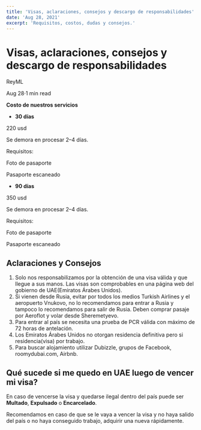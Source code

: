 ```yaml
---
title: 'Visas, aclaraciones, consejos y descargo de responsabilidades'
date: 'Aug 28, 2021'
excerpt: 'Requisitos, costos, dudas y consejos.'
---
```


Visas, aclaraciones, consejos y descargo de responsabilidades
==============================================================

ReyML

Aug 28·1 min read

**Costo de nuestros servicios**

*   **30 días**

220 usd

Se demora en procesar 2–4 días.

Requisitos:

Foto de pasaporte

Pasaporte escaneado

*   **90 días**

350 usd

Se demora en procesar 2–4 días.

Requisitos:

Foto de pasaporte

Pasaporte escaneado

Aclaraciones y Consejos
-----------------------

1.  Solo nos responsabilizamos por la obtención de una visa válida y que llegue a sus manos. Las visas son comprobables en una página web del gobierno de UAE(Emiratos Árabes Unidos).
2.  Si vienen desde Rusia, evitar por todos los medios Turkish Airlines y el aeropuerto Vnukovo, no lo recomendamos para entrar a Rusia y tampoco lo recomendamos para salir de Rusia. Deben comprar pasaje por Aeroflot y volar desde Sheremetyevo.
3.  Para entrar al país se necesita una prueba de PCR válida con máximo de 72 horas de antelación.
4.  Los Emiratos Árabes Unidos no otorgan residencia definitiva pero si residencia(visa) por trabajo.
5.  Para buscar alojamiento utilizar Dubizzle, grupos de Facebook, roomydubai.com, Airbnb.

Qué sucede si me quedo en UAE luego de vencer mi visa?
------------------------------------------------------

En caso de vencerse la visa y quedarse ilegal dentro del país puede ser **Multado**, **Expulsado** o **Encarcelado**.

Recomendamos en caso de que se le vaya a vencer la visa y no haya salido del país o no haya conseguido trabajo, adquirir una nueva rápidamente.
